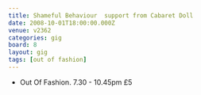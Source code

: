 ```yaml
---
title: Shameful Behaviour  support from Cabaret Doll
date: 2008-10-01T18:00:00.000Z
venue: v2362
categories: gig
board: 8
layout: gig
tags: [out of fashion]
---
```

+ Out Of Fashion. 7.30 - 10.45pm &pound;5